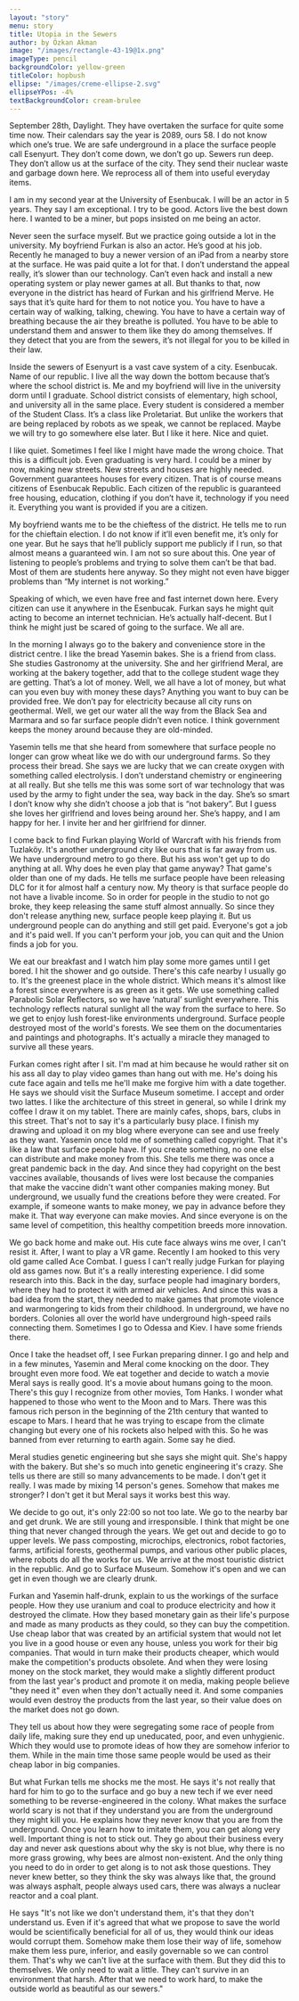```yaml
---
layout: "story"
menu: story
title: Utopia in the Sewers
author: by Özkan Akman
image: "/images/rectangle-43-19@1x.png"
imageType: pencil
backgroundColor: yellow-green
titleColor: hopbush
ellipse: "/images/creme-ellipse-2.svg"
ellipseYPos: -4%
textBackgroundColor: cream-brulee
---
```

September 28th, Daylight. They have overtaken the surface for quite some time now. Their calendars say the year is 2089, ours 58. I do not know which one’s true. We are safe underground in a place the surface people call Esenyurt. They don’t come down, we don’t go up. Sewers run deep. They don’t allow us at the surface of the city. They send their nuclear waste and garbage down here. We reprocess all of them into useful everyday items. 

I am in my second year at the University of Esenbucak. I will be an actor in 5 years. They say I am exceptional. I try to be good. Actors live the best down here. I wanted to be a miner, but pops insisted on me being an actor. 

Never seen the surface myself. But we practice going outside a lot in the university. My boyfriend Furkan is also an actor. He’s good at his job. Recently he managed to buy a newer version of an iPad from a nearby store at the surface. He was paid quite a lot for that. I don’t understand the appeal really, it’s slower than our technology. Can’t even hack and install a new operating system or play newer games at all. But thanks to that, now everyone in the district has heard of Furkan and his girlfriend Merve. 
He says that it’s quite hard for them to not notice you. You have to have a certain way of walking, talking, chewing. You have to have a certain way of breathing because the air they breathe is polluted. You have to be able to understand them and answer to them like they do among themselves. If they detect that you are from the sewers, it’s not illegal for you to be killed in their law. 

Inside the sewers of Esenyurt is a vast cave system of a city. Esenbucak. Name of our republic. I live all the way down the bottom because that’s where the school district is. Me and my boyfriend will live in the university dorm until I graduate. School district consists of elementary, high school, and university all in the same place. Every student is considered a member of the Student Class. It’s a class like Proletariat. But unlike the workers that are being replaced by robots as we speak, we cannot be replaced. Maybe we will try to go somewhere else later. But I like it here. Nice and quiet. 

I like quiet. Sometimes I feel like I might have made the wrong choice. That this is a difficult job. Even graduating is very hard. I could be a miner by now, making new streets. New streets and houses are highly needed. Government guarantees houses for every citizen. That is of course means citizens of Esenbucak Republic. Each
citizen of the republic is guaranteed free housing, education, clothing if you don’t have it, technology if you need it. Everything you want is provided if you are a citizen. 


My boyfriend wants me to be the chieftess of the district. He tells me to run for the chieftain election. I do not know if it’ll even benefit me, it’s only for one year. But he says that he’ll publicly support me publicly if I run, so that almost means a guaranteed win. I am not so sure about this. One year of listening to people’s problems and trying to solve them can’t be that bad. Most of them are students here anyway. So they might not even have bigger problems than “My internet is not working.” 

Speaking of which, we even have free and fast internet down here. Every citizen can use it anywhere in the Esenbucak. Furkan says he might quit acting to become an internet technician. He’s actually half-decent. But I think he might just be scared of going to the surface. We all are. 

In the morning I always go to the bakery and convenience store in the district centre. I like the bread Yasemin bakes. She is a friend from class. She studies Gastronomy at the university. She and her girlfriend Meral, are working at the bakery together, add that to the college student wage they are getting. That’s a lot of money. Well, we all have a lot of money, but what can you even buy with money these days? Anything you want to buy can be provided free. We don’t pay for electricity because all city runs on geothermal. Well, we get our water all the way from the Black Sea and Marmara and so far surface people didn’t even notice. I think government keeps the money around because they are old-minded. 

Yasemin tells me that she heard from somewhere that surface people no longer can grow wheat like we do with our underground farms. So they process their bread. She says we are lucky that we can create oxygen with something called electrolysis. I don’t understand chemistry or engineering at all really. But she tells me this was some sort of war technology that was used by the army to fight under the sea, way back in the day. She’s so smart I don’t know why she didn’t choose a job that is “not bakery”. But I guess she loves her girlfriend and loves being around her. She’s happy, and I am happy for her. I invite her and her girlfriend for dinner. 

I come back to find Furkan playing World of Warcraft with his friends from Tuzlaköy. It's another underground city like ours that is far away from us. We have underground metro to go there. But his ass won't get up to do anything at all. Why does he even play that game anyway? That game's older than one of my dads. He tells me surface people have been releasing DLC for it for almost half a century now. My theory is that surface people do not have a livable income. So in order for people in the studio to not go broke, they keep releasing the same stuff almost annually. So since they don't release anything new, surface people keep playing it. But us underground people can do anything and still get paid. Everyone's got a job and it's paid well. If you can't perform your job, you can quit and the Union finds a job for you. 


We eat our breakfast and I watch him play some more games until I get bored. I hit the shower and go outside. There's this cafe nearby I usually go to. It's the greenest place in the whole district. Which means it's almost like a forest since everywhere is as green as it gets. We use something called Parabolic Solar Reflectors, so we have ‘natural’ sunlight everywhere. This technology reflects natural sunlight all the way from the surface to here. So we get to enjoy lush forest-like environments underground. Surface people destroyed most of the world's forests. We see them on the documentaries and paintings and photographs. It's actually a miracle they managed to survive all these years. 

Furkan comes right after I sit. I'm mad at him because he would rather sit on his ass all day to play video games than hang out with me. He's doing his cute face again and tells me he'll make me forgive him with a date together. He says we should visit the Surface Museum sometime. I accept and order two lattes. I like the architecture of this street in general, so while I drink my coffee I draw it on my tablet. There are mainly cafes, shops, bars, clubs in this street. That's not to say it's a particularly busy place. I finish my drawing and upload it on my blog where everyone can see and use freely as they want. 
Yasemin once told me of something called copyright. That it's like a law that surface people have. If you create something, no one else can distribute and make money from this. She tells me there was once a great pandemic back in the day. And since they had copyright on the best vaccines available, thousands of lives were lost because the companies that make the vaccine didn't want other companies making money. But underground, we usually fund the creations before they were created. For example, if someone wants to make money, we pay in advance before they make it. That way everyone can make movies. And since everyone is on the same level of competition, this healthy competition breeds more innovation. 

We go back home and make out. His cute face always wins me over, I can't resist it. After, I want to play a VR game. Recently I am hooked to this very old game called Ace Combat. I guess I can't really judge Furkan for playing old ass games now. But it's a really interesting experience. I did some research into this. Back in the day, surface people had imaginary borders, where they had to protect it with armed air vehicles. And since this was a bad idea from the start, they needed to make games that promote violence and warmongering to kids from their childhood. In underground, we have no borders. Colonies all over the world have underground high-speed rails connecting them. Sometimes I go to Odessa and Kiev. I have some friends there. 

Once I take the headset off, I see Furkan preparing dinner. I go and help and in a few minutes, Yasemin and Meral come knocking on the door. They brought even more food. We eat together and decide to watch a movie Meral says is really good. It's a movie about humans going to the moon. There's this guy I recognize from other movies, Tom Hanks. I wonder what happened to those who went to the Moon and to Mars. There was this famous rich person in the beginning of the 21th century that wanted to escape to Mars. I heard that he was trying to escape from the climate changing but every one of his rockets also helped with this. So he was banned from ever returning to earth again. Some say he died. 

Meral studies genetic engineering but she says she might quit. She's happy with the bakery. But she's so much into genetic engineering it's crazy. She tells us there are still so many advancements to be made. I don't get it really. I was made by mixing 14 person's genes. Somehow that makes me stronger? I don't get it but Meral says it works best this way. 

We decide to go out, it's only 22:00 so not too late. We go to the nearby bar and get drunk. We are still young and irresponsible. I think that might be one thing that never changed through the years. We get out and decide to go to upper levels. We pass composting, microchips, electronics, robot factories, farms, artificial forests, geothermal pumps, and various other public places, where robots do all the works for us. We arrive at the most touristic district in the republic. And go to Surface Museum. Somehow it's open and we can get in even though we are clearly drunk. 

Furkan and Yasemin half-drunk, explain to us the workings of the surface people. How they use uranium and coal to produce electricity and how it destroyed the climate. How they based monetary gain as their life's purpose and made as many products as they could, so they can buy the competition. Use cheap labor that was created by an artificial system that would not let you live in a good house or even any house, unless you work for their big companies. That would in turn make their products cheaper, which would make the competition's products obsolete. And when they were losing money on the stock market, they would make a slightly different product from the last year's product and promote it on media, making people believe "they need it" even when they don't actually need it. And some companies would even destroy the products from the last year, so their value does on the market does not go down. 

They tell us about how they were segregating some race of people from daily life, making sure they end up uneducated, poor, and even unhygienic. Which they would use to promote ideas of how they are somehow inferior to them. While in the main time those same people would be used as their cheap labor in big companies. 

But what Furkan tells me shocks me the most. He says it's not really that hard for him to go to the surface and go buy a new tech if we ever need something to be reverse-engineered in the colony. What makes the surface world scary is not that if they understand you are from the underground they might kill you. He explains how they never know that you are from the underground. Once you learn how to imitate them, you can get along very well. Important thing is not to stick out. They go about their business every day and never ask questions about why the sky is not blue, why there is no more grass growing, why bees are almost non-existent. And the only thing you need to do in order to get along is to not ask those questions. They never knew better, so they think the sky was always like that, the ground was always asphalt, people always used cars, there was always a nuclear reactor and a coal plant.

He says "It's not like we don't understand them, it's that they don't understand us. Even if it's agreed that what we propose to save the world would be scientifically beneficial for all of us, they would think our ideas would corrupt them. Somehow make them lose their way of life, somehow make them less pure, inferior, and easily governable so we can control them. That's why we can't live at the surface with them. But they did this to themselves. We only need to wait a little. They can't survive in an environment that harsh. After that we need to work hard, to make the outside world as beautiful as our sewers."
